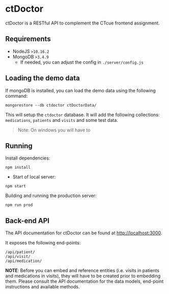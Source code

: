 ctDoctor
========

ctDoctor is a RESTful API to complement the CTcue frontend assignment.

## Requirements

- NodeJS `>10.16.2`
- MongoDB `>3.4.9`
    - If needed, you can adjust the config in `./server/config.js`

## Loading the demo data

If mongoDB is installed, you can load the demo data using the following command:

```
mongorestore --db ctdoctor ctDoctorData/
```

This will setup the `ctdoctor` database. It will add the following collections: `medications`, `patients` and `visits` and some test data.

> Note: On windows you will have to

## Running

Install dependencies:

```
npm install
```

* Start of local server:

```
npm start
```

Building and running the production server:

```
npm run prod
```


## Back-end API

The API documentation for ctDoctor can be found at [http://localhost:3000](http://localhost:3000).

It exposes the following end-points:

```
/api/patient/
/api/visit/
/api/medication/
```

**NOTE**: Before you can embed and reference entities (i.e. visits in patients and medications in visits), they will have to be created prior to embedding them. Please consult the API documentation for the data models, end-point instructions and available methods.

